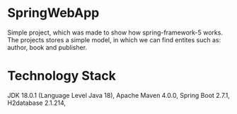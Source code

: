 # SpringWebApp
Simple project, which was made to show how spring-framework-5 works. The projects stores a simple model, in which we can find entites such as: author, book and publisher.
# Technology Stack
JDK 18.0.1 (Language Level Java 18),
Apache Maven 4.0.0,
Spring Boot 2.7.1,
H2database 2.1.214,
